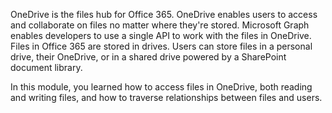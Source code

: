 OneDrive is the files hub for Office 365. OneDrive enables users to access and collaborate on files no matter where they're stored. Microsoft Graph enables developers to use a single API to work with the files in OneDrive. Files in Office 365 are stored in drives. Users can store files in a personal drive, their OneDrive, or in a shared drive powered by a SharePoint document library.

In this module, you learned how to access files in OneDrive, both reading and writing files, and how to traverse relationships between files and users.
